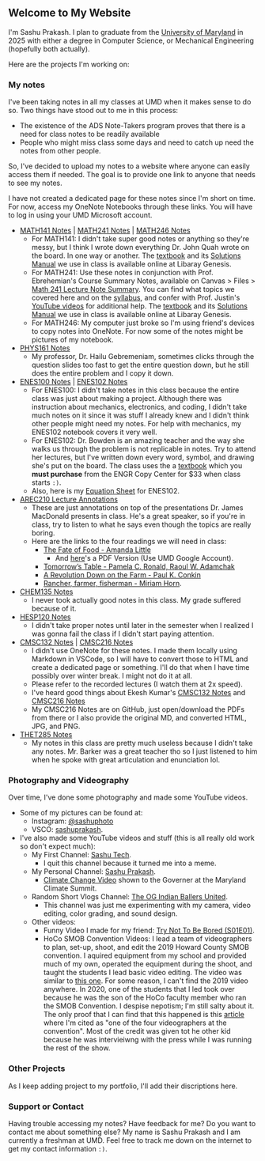 ## Welcome to My Website

I'm Sashu Prakash. I plan to graduate from the [University of Maryland](https://umd.edu/) in 2025 with either a degree in Computer Science, or Mechanical Engineering (hopefully both actually). 

Here are the projects I'm working on:

### My notes

I've been taking notes in all my classes at UMD when it makes sense to do so. Two things have stood out to me in this process:

* The existence of the ADS Note-Takers program proves that there is a need for class notes to be readily available
* People who might miss class some days and need to catch up need the notes from other people.

So, I've decided to upload my notes to a website where anyone can easily access them if needed. The goal is to provide one link to anyone that needs to see my notes.

I have not created a dedicated page for these notes since I'm short on time. For now, access my OneNote Notebooks through these links. You will have to log in using your UMD Microsoft account.

* [MATH141 Notes](https://umd0-my.sharepoint.com/:o:/g/personal/sprakash_umd_edu/EmN1goG1yRlJmwoG-5ewjXEBWUM9VbXqv1R1MLpN7za-3Q?e=Y2w3ef) | [MATH241 Notes](https://umd0-my.sharepoint.com/:o:/g/personal/sprakash_umd_edu/EqgY6ANjXXVEgORW6-bUuUcBZ6deGnscmzEK7MDoaa9fSw?e=qdMUdS) | [MATH246 Notes](https://umd0-my.sharepoint.com/:o:/g/personal/sprakash_umd_edu/EjZbtjomUPZEo5Vyz26jPfQBMQ2Tj1ieRfUFzS3kBqmItQ?e=6bNJZX)
  * For MATH141: I didn't take super good notes or anything so they're messy, but I think I wrote down everything Dr. John Quah wrote on the board. In one way or another. The [textbook](https://libgen.is/book/index.php?md5=3CA6E50A13EC9A680F3EE54A5A5A1DC5) and its [Solutions Manual](https://libgen.is/book/index.php?md5=71425BD0D08E34AC320AFFB1AD3BD22C) we use in class is available online at Libaray Genesis.
  * For MATH241: Use these notes in conjunction with Prof. Ebrehemian's Course Summary Notes, available on Canvas > Files > [Math 241 Lecture Note Summary](https://umd.instructure.com/files/66995194/download?download_frd=1). You can find what topics we covered here and on the [syllabus](https://umd.instructure.com/courses/1321101), and confer with Prof. Justin's [YouTube videos](https://youtube.com/playlist?list=PLV_e97dP47FE0KsQwaGYpRlQ1c2cv-eiI) for additional help. The [textbook](https://libgen.is/book/index.php?md5=3CA6E50A13EC9A680F3EE54A5A5A1DC5) and its [Solutions Manual](https://libgen.is/book/index.php?md5=71425BD0D08E34AC320AFFB1AD3BD22C) we use in class is available online at Libaray Genesis.
  * For MATH246: My computer just broke so I'm using friend's devices to copy notes into OneNote. For now some of the notes might be pictures of my notebook.
* [PHYS161 Notes](https://umd0-my.sharepoint.com/:o:/g/personal/sprakash_umd_edu/EkZTMWkpEe1Js7eOSMldc2kBkA3qzVMOKihYIVoq6CY05Q?e=bEI8QY)
  * My professor, Dr. Hailu Gebremeniam, sometimes clicks through the question slides too fast to get the entire question down, but he still does the entire problem and I copy it down.
* [ENES100 Notes](https://umd0-my.sharepoint.com/:o:/g/personal/sprakash_umd_edu/EjL5NvTMy9hEowUbolb3LwsBz5COjXXljbBbfxEyAFqYYA?e=fuBkvf) | [ENES102 Notes](https://umd0-my.sharepoint.com/:o:/g/personal/sprakash_umd_edu/EvuQIxPnw1NGj6Lib7pJDpkBtysg1G0G317ywwRAYZ3ogQ?e=CeWX7n)
  * For ENES100: I didn't take notes in this class because the entire class was just about making a project. Although there was instruction about mechanics, electronics, and coding, I didn't take much notes on it since it was stuff I already knew and I didn't think other people might need my notes. For help with mechanics, my ENES102 notebook covers it very well.
  * For ENES102: Dr. Bowden is an amazing teacher and the way she walks us through the problem is not replicable in notes. Try to attend her lectures, but I've written down every word, symbol, and drawing she's put on the board. The class uses the a [textbook](http://ter.ps/enes102book) which you **must purchase** from the ENGR Copy Center for $33 when class starts `:)`.
  * Also, here is my [Equation Sheet](https://drive.google.com/file/d/1riB6Qrc8LUXka3PQoLW5G53tEvffZFBm/view?usp=sharing) for ENES102.
* [AREC210 Lecture Annotations](https://umd0-my.sharepoint.com/:o:/g/personal/sprakash_umd_edu/EoGlnfJ3lCFGh9iYRCS-JKgBdql6owjrKEzqsq9asRMQhQ?e=xthgRD)
  * These are just annotations on top of the presentations Dr. James MacDonald presents in class. He's a great speaker, so if you're in class, try to listen to what he says even though the topics are really boring.
  * Here are the links to the four readings we will need in class: 
    * [The Fate of Food - Amanda Little](https://b-ok.cc/book/5232080/c54131)
      * And [here](https://drive.google.com/file/d/1d6ebFmCsTSc43YAztTbXE8Eik4sC6Y9P/view?usp=sharing)'s a PDF Version (Use UMD Google Account).
    * [Tomorrow’s Table - Pamela C. Ronald, Raoul W. Adamchak](https://b-ok.cc/book/3693193/e03961)
    * [A Revolution Down on the Farm - Paul K. Conkin](https://b-ok.cc/book/909142/2d841c)
    * [Rancher, farmer, fisherman - Miriam Horn](https://b-ok.cc/book/5948672/aad313).
* [CHEM135 Notes](https://umd0-my.sharepoint.com/:o:/g/personal/sprakash_umd_edu/EoO-PP1tHtNOpYFt3boAlhEBlfERuSeWrXGFSZED7xa34g?e=YOyGSd)
  * I never took actually good notes in this class. My grade suffered because of it. 
* [HESP120 Notes](https://umd0-my.sharepoint.com/:o:/g/personal/sprakash_umd_edu/Ej20kwKoW8FAmuntCt3ixX8BzQnNT1Z1qhzYiAAMRkPPtg?e=sIPdxk)
  * I didn't take proper notes until later in the semester when I realized I was gonna fail the class if I didn't start paying attention.
* [CMSC132 Notes](https://drive.google.com/drive/folders/1Sz156Q8w2T9D3IYjOpsTQkFGHB8KTUyf?usp=sharing) | [CMSC216 Notes](https://github.com/SashuPrakash/CMSC216Notes)
  * I didn't use OneNote for these notes. I made them locally using Markdown in VSCode, so I will have to convert those to HTML and create a dedicated page or something. I'll do that when I have time possibly over winter break. I might not do it at all. 
  * Please refer to the recorded lectures (I watch them at 2x speed).
  * I've heard good things about Ekesh Kumar's [CMSC132 Notes](https://github.com/kekesh/CMSC132) and [CMSC216 Notes](https://github.com/kekesh/CMSC216)
  * My CMSC216 Notes are on GitHub, just open/download the PDFs from there or I also provide the original MD, and converted HTML, JPG, and PNG.
* [THET285 Notes](https://umd0-my.sharepoint.com/:o:/g/personal/sprakash_umd_edu/EmkV0fydWd1Oh4dyM9mD9VEBAPaalHQHSiA1dBVATAYYrA?e=YgtnEt)
  * My notes in this class are pretty much useless because I didn't take any notes. Mr. Barker was a great teacher tho so I just listened to him when he spoke with great articulation and enunciation lol.

### Photography and Videography

Over time, I've done some photography and made some YouTube videos. 
* Some of my pictures can be found at:
  * Instagram: [@sashuphoto](https://www.instagram.com/sashuphoto/) 
  * VSCO: [sashuprakash](https://vsco.co/sashuprakash/gallery).
* I've also made some YouTube videos and stuff (this is all really old work so don't expect much):
  * My First Channel: [Sashu Tech](https://www.youtube.com/channel/UCnJ9lDvnEGj7Rr0uxhlwGPg).
    * I quit this channel because it turned me into a meme. 
  * My Personal Channel: [Sashu Prakash](https://www.youtube.com/channel/UCjikAENAkSSfOy24DbdjDNA). 
    * [Climate Change Video](https://www.youtube.com/watch?v=ZEYwasLFX6g) shown to the Governer at the Maryland Climate Summit.
  * Random Short Vlogs Channel: [The OG Indian Ballers United](https://www.youtube.com/channel/UCoFsPur5ro2EguWH4JESt4w).
    * This channel was just me experimenting with my camera, video editing, color grading, and sound design.
  * Other videos:
    * Funny Video I made for my friend: [Try Not To Be Bored (S01E01)](https://www.youtube.com/watch?v=-D3E836iL20).
    * HoCo SMOB Convention Videos: I lead a team of videographers to plan, set-up, shoot, and edit the 2019 Howard County SMOB convention. I aquired equipment from my school and provided much of my own, operated the equipment during the shoot, and taught the students I lead basic video editing. The video was similar to [this one](https://vimeo.com/256990165). For some reason, I can't find the 2019 video anywhere. In 2020, one of the students that I led took over because he was the son of the HoCo faculty member who ran the SMOB Convention. I despise nepotism; I'm still salty about it. The only proof that I can find that this happened is this [article](https://www.baltimoresun.com/maryland/howard/ph-ho-cf-smob-convention-0307-story.html) where I'm cited as "one of the four videographers at the convention". Most of the credit was given tot he other kid because he was intervieiwng with the press while I was running the rest of the show.

### Other Projects

As I keep adding project to my portfolio, I'll add their discriptions here.

### Support or Contact

Having trouble accessing my notes? Have feedback for me? Do you want to contact me about something else? My name is Sashu Prakash and I am currently a freshman at UMD. Feel free to track me down on the internet to get my contact information `:)`.

